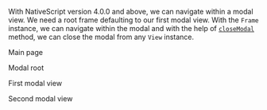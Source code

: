 With NativeScript version 4.0.0 and above, we can navigate within a modal view. We need a root frame defaulting to our first modal view. With the `Frame` instance, we can navigate within the modal and with the help of [`closeModal`](https://docs.nativescript.org/api-reference/classes/_ui_core_view_base_.viewbase#closemodal) method, we can close the modal from any `View` instance.

Main page

<snippet id='main-page-xml-navigation' />
<snippet id='main-page-js-navigation' />
<snippet id='main-page-ts-navigation' />

Modal root

<snippet id='modal-root-xml-navigation' />
<snippet id='modal-root-xml-navigation-ts' />

First modal view

<snippet id='first-modal-view-xml-navigation' />
<snippet id='first-modal-view-js-navigation' />
<snippet id='first-modal-view-ts-navigation' />

Second modal view

<snippet id='second-modal-view-xml-navigation' />
<snippet id='second-modal-view-js-navigation' />
<snippet id='second-modal-view-ts-navigation' />
